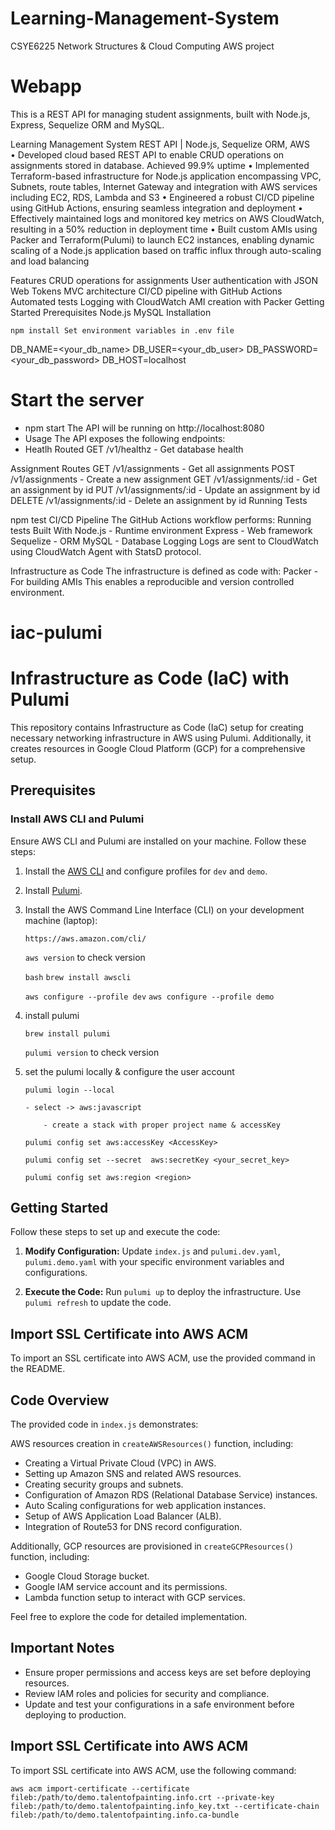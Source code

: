 # Learning-Management-System
CSYE6225 Network Structures &amp; Cloud Computing AWS project

# Webapp

This is a REST API for managing student assignments, built with Node.js, Express, Sequelize ORM and MySQL.

Learning Management System REST API | Node.js, Sequelize ORM, AWS	                
•	Developed cloud based REST API to enable CRUD operations on assignments stored in database. Achieved 99.9% uptime
•	Implemented Terraform-based infrastructure for Node.js application encompassing VPC, Subnets, route tables, Internet Gateway and integration with AWS services including EC2, RDS, Lambda and S3
•	Engineered a robust CI/CD pipeline using GitHub Actions, ensuring seamless integration and deployment 
•	Effectively maintained logs and monitored key metrics on AWS CloudWatch, resulting in a 50% reduction in deployment time
•	Built custom AMIs using Packer and Terraform(Pulumi) to launch EC2 instances, enabling dynamic scaling of a Node.js application based on traffic influx through auto-scaling and load balancing


Features CRUD operations for assignments User authentication with JSON Web Tokens MVC architecture CI/CD pipeline with GitHub Actions Automated tests Logging with CloudWatch AMI creation with Packer Getting Started Prerequisites Node.js MySQL Installation

```npm install Set environment variables in .env file```

DB_NAME=<your_db_name> DB_USER=<your_db_user> DB_PASSWORD=<your_db_password> DB_HOST=localhost

# Start the server
- npm start The API will be running on http://localhost:8080
- Usage The API exposes the following endpoints:
- Heatlh Routed GET /v1/healthz - Get database health

Assignment Routes GET /v1/assignments - Get all assignments POST /v1/assignments - Create a new assignment GET /v1/assignments/:id - Get an assignment by id PUT /v1/assignments/:id - Update an assignment by id DELETE /v1/assignments/:id - Delete an assignment by id Running Tests

npm test CI/CD Pipeline The GitHub Actions workflow performs:
Running tests
Built With Node.js - Runtime environment Express - Web framework Sequelize - ORM MySQL - Database
Logging Logs are sent to CloudWatch using CloudWatch Agent with StatsD protocol.

Infrastructure as Code The infrastructure is defined as code with:
Packer - For building AMIs
This enables a reproducible and version controlled environment.


# iac-pulumi
 
# Infrastructure as Code (IaC) with Pulumi
 
This repository contains Infrastructure as Code (IaC) setup for creating necessary networking infrastructure in AWS using Pulumi. Additionally, it creates resources in Google Cloud Platform (GCP) for a comprehensive setup.
 
## Prerequisites
 
### Install AWS CLI and Pulumi
 
Ensure AWS CLI and Pulumi are installed on your machine. Follow these steps:
 
1. Install the [AWS CLI](https://aws.amazon.com/cli/) and configure profiles for `dev` and `demo`.
 
2. Install [Pulumi](https://www.pulumi.com/docs/get-started/install/).
   
3. Install the AWS Command Line Interface (CLI) on your development machine (laptop):
 
    ```https://aws.amazon.com/cli/```
 
    ```aws version``` to check version
 
   ```bash```
   ```brew install awscli```
 
    ```aws configure --profile dev```
    ```aws configure --profile demo```
 
 
4. install pulumi
 
    ```brew install pulumi```
 
    ```pulumi version``` to check version
 
 
 
5. set the pulumi locally & configure the user account
 
    ```pulumi login --local```
 
       - select -> aws:javascript
 
           - create a stack with proper project name & accessKey
 
    ```pulumi config set aws:accessKey <AccessKey>```
 
    ```pulumi config set --secret  aws:secretKey <your_secret_key>```
 
    ```pulumi config set aws:region <region>```
 
 
 
## Getting Started
 
Follow these steps to set up and execute the code:
 
1. **Modify Configuration:**
   Update `index.js` and `pulumi.dev.yaml`, `pulumi.demo.yaml` with your specific environment variables and configurations.
 
2. **Execute the Code:**
   Run `pulumi up` to deploy the infrastructure. Use `pulumi refresh` to update the code.
 
## Import SSL Certificate into AWS ACM
 
To import an SSL certificate into AWS ACM, use the provided command in the README.
 
## Code Overview
 
The provided code in `index.js` demonstrates:
 
AWS resources creation in `createAWSResources()` function, including:
- Creating a Virtual Private Cloud (VPC) in AWS.
- Setting up Amazon SNS and related AWS resources.
- Creating security groups and subnets.
- Configuration of Amazon RDS (Relational Database Service) instances.
- Auto Scaling configurations for web application instances.
- Setup of AWS Application Load Balancer (ALB).
- Integration of Route53 for DNS record configuration.
 
Additionally, GCP resources are provisioned in `createGCPResources()` function, including:
 
- Google Cloud Storage bucket.
- Google IAM service account and its permissions.
- Lambda function setup to interact with GCP services.
 
Feel free to explore the code for detailed implementation.
 
## Important Notes
 
- Ensure proper permissions and access keys are set before deploying resources.
- Review IAM roles and policies for security and compliance.
- Update and test your configurations in a safe environment before deploying to production.
 
 
## Import SSL Certificate into AWS ACM
To import SSL certificate into AWS ACM, use the following command:
 
```aws acm import-certificate --certificate fileb:/path/to/demo.talentofpainting.info.crt --private-key fileb:/path/to/demo.talentofpainting.info_key.txt --certificate-chain fileb:/path/to/demo.talentofpainting.info.ca-bundle```
